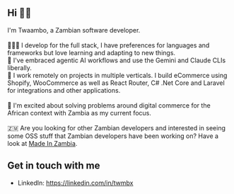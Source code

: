 ## Hi 🖖🏿
I'm Twaambo, a Zambian software developer.<br><br>
👨🏿‍💻 I develop for the full stack, I have preferences for languages and frameworks but love learning and adapting to new things.<br>
🤖 I've embraced agentic AI workflows and use the Gemini and Claude CLIs liberally.<br>
💼 I work remotely on projects in multiple verticals. I build eCommerce using Shopify, WooCommerce as well as React Router, C# .Net Core and Laravel for integrations and other applications.<br><br>
🤩 I'm excited about solving problems around digital commerce for the African context with Zambia as my current focus.<br><br>
🇿🇲 Are you looking for other Zambian developers and interested in seeing some OSS stuff that Zambian developers have been working on? Have a look at [Made In Zambia](https://github.com/ZambianTech/made-in-zambia).<br>

## Get in touch with me
- LinkedIn: https://linkedin.com/in/twmbx
